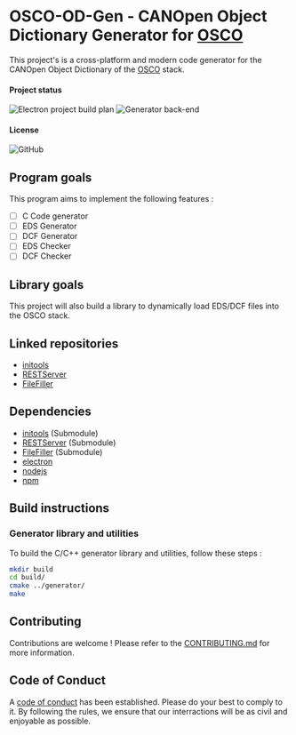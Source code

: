 # OSCO-OD-Gen - CANOpen Object Dictionary Generator for [OSCO](https://github.com/Clovel/OSCO)

This project's is a cross-platform and modern code generator for the CANOpen Object Dictionary of the [OSCO](https://github.com/Clovel/OSCO) stack.

#### Project status
![Electron project build plan](https://github.com/Clovel/OSCO-OD-Gen/workflows/Electron%20project%20build%20plan/badge.svg?branch=master)
![Generator back-end](https://github.com/Clovel/OSCO-OD-Gen/workflows/Generator%20back-end/badge.svg)

#### License
![GitHub](https://img.shields.io/github/license/Clovel/OSCO-OD-Gen)

## Program goals
This program aims to implement the following features :
- [ ] C Code generator
- [ ] EDS Generator
- [ ] DCF Generator
- [ ] EDS Checker
- [ ] DCF Checker

## Library goals
This project will also build a library to dynamically load EDS/DCF files into the OSCO stack.

## Linked repositories
- [initools](https://github.com/Clovel/initools)
- [RESTServer](https://github.com/Clovel/RESTServer)
- [FileFiller](https://github.com/Clovel/FileFiller)

## Dependencies
- [initools](https://github.com/Clovel/initools) (Submodule)
- [RESTServer](https://github.com/Clovel/RESTServer) (Submodule)
- [FileFiller](https://github.com/Clovel/FileFiller) (Submodule)
- [electron](https://github.com/electron/electron)
- [nodejs](https://github.com/nodejs/node)
- [npm](https://github.com/npm/cli)

## Build instructions
### Generator library and utilities
To build the C/C++ generator library and utilities, follow these steps :
```bash
mkdir build
cd build/
cmake ../generator/
make
```

## Contributing
Contributions are welcome !
Please refer to the [CONTRIBUTING.md](https://github.com/Clovel/OSCO/blob/master/CONTRIBUTING.md) for more information.

## Code of Conduct
A [code of conduct](https://github.com/Clovel/OSCO/blob/master/CODE_OF_CONDUCT.md) has been established. Please do your best to comply to it.
By following the rules, we ensure that our interractions will be as civil and enjoyable as possible.
